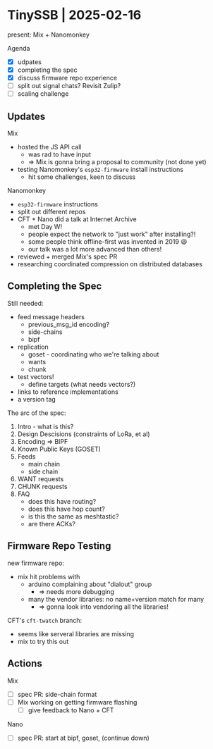 # TinySSB | 2025-02-16

present: Mix + Nanomonkey

Agenda
- [x] udpates
- [x] completing the spec
- [x] discuss firmware repo experience
- [ ] split out signal chats? Revisit Zulip?
- [ ] scaling challenge

## Updates

Mix
- hosted the JS API call
    - was rad to have input
    - => Mix is gonna bring a proposal to community (not done yet)
- testing Nanomonkey's `esp32-firmware` install instructions
    - hit some challenges, keen to discuss

Nanomonkey
- `esp32-firmware` instructions
- split out different repos
- CFT + Nano did a talk at Internet Archive
    - met Day W!
    - people expect the network to "just work" after installing?!
    - some people think offline-first was invented in 2019 :laughing: 
    - our talk was a lot more advanced than others!
- reviewed + merged Mix's spec PR
- researching coordinated compression on distributed databases


## Completing the Spec

Still needed:
- feed message headers
    - previous_msg_id encoding?
    - side-chains
    - bipf
- replication
    - goset - coordinating who we're talking about
    - wants
    - chunk
- test vectors!
    - define targets (what needs vectors?)
- links to reference implementations
- a version tag


The arc of the spec:
1. Intro - what is this?
2. Design Descisions (constraints of LoRa, et al)
3. Encoding => BIPF
4. Known Public Keys (GOSET)
5. Feeds
    - main chain
    - side chain
6. WANT requests
7. CHUNK requests
8. FAQ
    - does this have routing?
    - does this have hop count?
    - is this the same as meshtastic?
    - are there ACKs?
    
    
## Firmware Repo Testing

new firmware repo:
- mix hit problems with
    - arduino complaining about "dialout" group
        - => needs more debugging
    - many the vendor libraries: no name+version match for many
        - => gonna look into vendoring all the libraries! 

CFT's `cft-twatch` branch:
- seems like serveral libraries are missing
- mix to try this out


## Actions

Mix
- [ ] spec PR: side-chain format
- [ ] Mix working on getting firmware flashing
    - [ ] give feedback to Nano + CFT

Nano
- [ ] spec PR: start at bipf, goset, (continue down)




